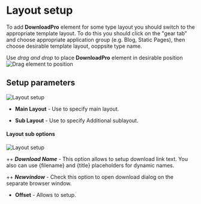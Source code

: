 # Layout setup

To add **DownloadPro** element for some type layout you should switch to the appropriate template layout. To do this you should click on the "gear tab" and choose
appropriate application group (e.g. Blog, Static Pages), then choose desirable template layout, ooppsite type name.

Use *drag and drop* to place **DownloadPro** element in desirable position
![Drag element to position](/images/drag_to_position.png)

## Setup parameters

![Layout setup](/images/layout_setup.png)

- **Main Layout** - Use to specify main layout.

- **Sub Layout** - Use to specify Additional sublayout.

#### Layout sub options

![Layout setup](/images/layout_setup_additional.png)

++ ***Download Name*** - This option allows to setup download link text. You also can use {filename} and {title} placeholders for dynamic names.

++ ***Newvindow*** - Check this option to open download dialog on the separate browser window.

- **Offset** - Allows to setup.